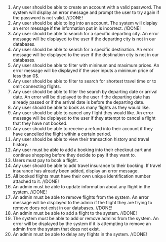 1.	Any user should be able to create an account with a valid password. The system will display an error message and prompt the user to try again if the password is not valid. //DONE!
2.	Any user should be able to log into an account. The system will display an error message if the information put in is incorrect. //DONE!
3.	Any user should be able to search for a specific departing city. An error message will be displayed to the user if the departing city is not in our databases.
4.	Any user should be able to search for a specific destination. An error message will be displayed to the user if the destination city is not in our databases.
5.	Any user should be able to filter with minimum and maximum prices. An error message will be displayed if the user inputs a minimum price of less than 0$.
6.	Any user should be able to filter to search for shortest travel time or to omit connecting flights.
7.	Any user should be able to filter the search by departing date or arrival date. An error will be displayed to the user if the departing date has already passed or if the arrival date is before the departing date.
8.	Any user should be able to book as many flights as they would like.
9.	Any user should be able to cancel any flight they would like. An error message will be displayed to the user if they attempt to cancel a flight that they have not booked.
10.	Any user should be able to receive a refund into their account if they have cancelled the flight within a certain period.
11.	Any user should be able to view their transaction history and travel history.
12.	Any user must be able to add a booking into their checkout cart and continue shopping before they decide to pay if they want to.
13.	Users must pay to book a flight.
14.	Any user should be able to add travel insurance to their booking. If travel insurance has already been added, display an error message.
15.	All booked flights must have their own unique identification number attached to it. //DONE!
16.	An admin must be able to update information about any flight in the system. //DONE!
17.	An admin must be able to remove flights from the system. An error message will be displayed to the admin if the flight they are trying to remove does not exist in our databases. //DONE!
18.	An admin must be able to add a flight to the system. //DONE!
19.	The system must be able to add or remove admins from the system. An error will be displayed by the system if it is attempting to remove an admin from the system that does not exist.
20.	An admin must be able to delay any flights in the system. //DONE!
